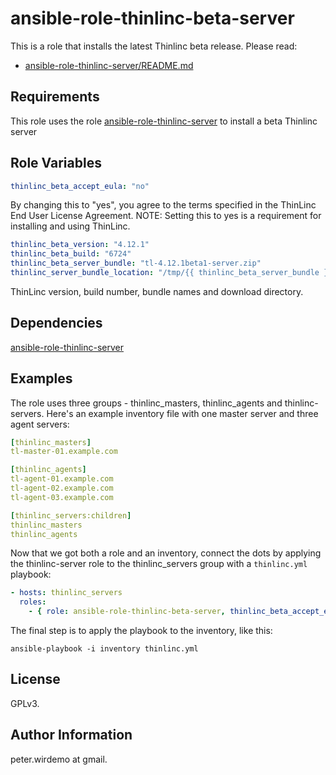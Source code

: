 ansible-role-thinlinc-beta-server
=================================

This is a role that installs the latest Thinlinc beta release. 
Please read:
  - [ansible-role-thinlinc-server/README.md](https://github.com/cendio/ansible-role-thinlinc-server/blob/master/README.md) 


Requirements
------------

This role uses the role [ansible-role-thinlinc-server](https://github.com/cendio/ansible-role-thinlinc-server) to install a beta Thinlinc server

Role Variables
--------------

```yaml
thinlinc_beta_accept_eula: "no"
```

By changing this to "yes", you agree to the terms specified in the
ThinLinc End User License Agreement. NOTE: Setting this to yes is a
requirement for installing and using ThinLinc.

```yaml
thinlinc_beta_version: "4.12.1"
thinlinc_beta_build: "6724"
thinlinc_beta_server_bundle: "tl-4.12.1beta1-server.zip"
thinlinc_server_bundle_location: "/tmp/{{ thinlinc_beta_server_bundle }}"
```

ThinLinc version, build number, bundle names and download directory.


Dependencies
------------

[ansible-role-thinlinc-server](https://github.com/cendio/ansible-role-thinlinc-server)

Examples
--------

The role uses three groups - thinlinc_masters, thinlinc_agents and
thinlinc-servers. Here's an example inventory file with one master
server and three agent servers:

```yaml
[thinlinc_masters]
tl-master-01.example.com

[thinlinc_agents]
tl-agent-01.example.com
tl-agent-02.example.com
tl-agent-03.example.com

[thinlinc_servers:children]
thinlinc_masters
thinlinc_agents
```

Now that we got both a role and an inventory, connect the dots by
applying the thinlinc-server role to the thinlinc_servers group with a
`thinlinc.yml` playbook:

```yaml
- hosts: thinlinc_servers
  roles:
    - { role: ansible-role-thinlinc-beta-server, thinlinc_beta_accept_eula: "yes" }
```

The final step is to apply the playbook to the inventory, like this:

`ansible-playbook -i inventory thinlinc.yml`

License
-------

GPLv3.

Author Information
------------------

peter.wirdemo at gmail.
